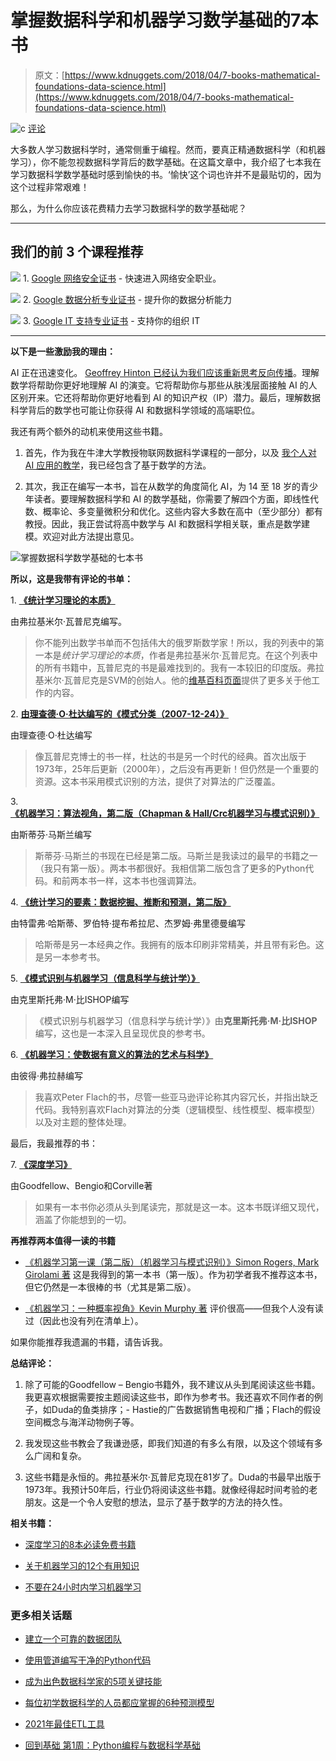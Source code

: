 # 掌握数据科学和机器学习数学基础的7本书

> 原文：[https://www.kdnuggets.com/2018/04/7-books-mathematical-foundations-data-science.html](https://www.kdnuggets.com/2018/04/7-books-mathematical-foundations-data-science.html)

![c](../Images/3d9c022da2d331bb56691a9617b91b90.png) [评论](#comments)

大多数人学习数据科学时，通常侧重于编程。然而，要真正精通数据科学（和机器学习），你不能忽视数据科学背后的数学基础。在这篇文章中，我介绍了七本我在学习数据科学数学基础时感到愉快的书。‘愉快’这个词也许并不是最贴切的，因为这个过程非常艰难！

那么，为什么你应该花费精力去学习数据科学的数学基础呢？

* * *

## 我们的前 3 个课程推荐

![](../Images/0244c01ba9267c002ef39d4907e0b8fb.png) 1\. [Google 网络安全证书](https://www.kdnuggets.com/google-cybersecurity) - 快速进入网络安全职业。

![](../Images/e225c49c3c91745821c8c0368bf04711.png) 2\. [Google 数据分析专业证书](https://www.kdnuggets.com/google-data-analytics) - 提升你的数据分析能力

![](../Images/0244c01ba9267c002ef39d4907e0b8fb.png) 3\. [Google IT 支持专业证书](https://www.kdnuggets.com/google-itsupport) - 支持你的组织 IT

* * *

**以下是一些激励我的理由：**

AI 正在迅速变化。 [Geoffrey Hinton 已经认为我们应该重新思考反向传播](https://www.quora.com/Why-is-Geoffrey-Hinton-suspicious-of-backpropagation-and-wants-AI-to-start-over)。理解数学将帮助你更好地理解 AI 的演变。它将帮助你与那些从肤浅层面接触 AI 的人区别开来。它还将帮助你更好地看到 AI 的知识产权（IP）潜力。最后，理解数据科学背后的数学也可能让你获得 AI 和数据科学领域的高端职位。

我还有两个额外的动机来使用这些书籍。

1.  首先，作为我在牛津大学教授物联网数据科学课程的一部分，以及 [我个人对 AI 应用的教学](http://www.opengardensblog.futuretext.com/archives/2018/03/ai-deep-learning-applications-course-limited-spaces.html)，我已经包含了基于数学的方法。

1.  其次，我正在编写一本书，旨在从数学的角度简化 AI，为 14 至 18 岁的青少年读者。要理解数据科学和 AI 的数学基础，你需要了解四个方面，即线性代数、概率论、多变量微积分和优化。这些内容大多数在高中（至少部分）都有教授。因此，我正尝试将高中数学与 AI 和数据科学相关联，重点是数学建模。欢迎对此方法提出意见。

![掌握数据科学数学基础的七本书](../Images/77f736c2dbac37867900640af8960ddd.png)

**所以，这是我带有评论的书单：**

1\. **[《统计学习理论的本质》](https://www.amazon.com/Nature-Statistical-Learning-Theory/dp/8132202597/ref=redir_mobile_desktop?_encoding=UTF8&dpID=11poThT9XmL&dpPl=1&keywords=vapnik&pi=AC_SX118_SY170_QL70&qid=1522414077&ref=plSrch&ref_=mp_s_a_1_1&sr=8-1)**

由弗拉基米尔·瓦普尼克编写。

> 你不能列出数学书单而不包括伟大的俄罗斯数学家！所以，我的列表中的第一本是*统计学习理论的本质*，作者是弗拉基米尔·瓦普尼克。在这个列表中的所有书籍中，瓦普尼克的书是最难找到的。我有一本较旧的印度版。弗拉基米尔·瓦普尼克是SVM的创始人。他的[维基百科页面](https://en.wikipedia.org/wiki/Vladimir_Vapnik)提供了更多关于他工作的内容。

2\. **[由理查德·O·杜达编写的《模式分类（2007-12-24）》](https://www.amazon.co.uk/dp/B01N9M71LT/ref=cm_sw_r_em_apa_WdJVAb3037FVR)**

由理查德·O·杜达编写

> 像瓦普尼克博士的书一样，杜达的书是另一个时代的经典。首次出版于1973年，25年后更新（2000年），之后没有再更新！但仍然是一个重要的资源。这本书采用模式识别的方法，提供了对算法的广泛覆盖。

3\. **[《机器学习：算法视角，第二版（Chapman & Hall/Crc机器学习与模式识别）》](https://www.amazon.co.uk/Machine-Learning-Algorithmic-Perspective-Recognition/dp/1466583282/ref=sr_1_1?ie=UTF8&qid=1522398255&sr=8-1&keywords=marsland+machine+learning&dpID=51JVZWc%252BctL&preST=_SY291_BO1,204,203,200_QL40_&dpSrc=srch)**

由斯蒂芬·马斯兰编写

> 斯蒂芬·马斯兰的书现在已经是第二版。马斯兰是我读过的最早的书籍之一（我只有第一版）。两本书都很好。我相信第二版包含了更多的Python代码。和前两本书一样，这本书也强调算法。

4\. **[《统计学习的要素：数据挖掘、推断和预测，第二版》](https://www.amazon.co.uk/dp/0387848576/ref=cm_sw_r_em_apa_o-aWAbXMMFM4Z)**

由特雷弗·哈斯蒂、罗伯特·提布希拉尼、杰罗姆·弗里德曼编写

> 哈斯蒂是另一本经典之作。我拥有的版本印刷非常精美，并且带有彩色。这是另一本参考书。

5\. **[《模式识别与机器学习（信息科学与统计学）》](https://www.amazon.co.uk/Pattern-Recognition-Learning-Information-Statistics/dp/0387310738/ref=sr_1_1?ie=UTF8&qid=1522510002&sr=8-1&keywords=bishop&dpID=61FKyOeM7KL&preST=_SY344_BO1,204,203,200_QL70_&dpSrc=srch)**

由克里斯托弗·M·比ISHOP编写

> 《模式识别与机器学习（信息科学与统计学）》由**克里斯托弗·M·比ISHOP**编写，这也是一本深入且呈现优良的参考书。

6\. **[《机器学习：使数据有意义的算法的艺术与科学》](https://www.amazon.co.uk/Machine-Learning-Science-Algorithms-Sense/dp/1107422221/ref=sr_1_1?ie=UTF8&qid=1522570580&sr=8-1&keywords=machine+learning+peter+flach)**

由彼得·弗拉赫编写

> 我喜欢Peter Flach的书，尽管一些亚马逊评论称其内容冗长，并指出缺乏代码。我特别喜欢Flach对算法的分类（逻辑模型、线性模型、概率模型）以及对主题的整体处理。

最后，我最推荐的书：

7\. **[《深度学习》](https://www.amazon.co.uk/Deep-Learning-Adaptive-Computation-Machine/dp/0262035618/ref=sr_1_1?ie=UTF8&qid=1523226978&sr=8-1&keywords=bengio+deep+learning)**

由Goodfellow、Bengio和Corville著

> 如果有一本书你必须从头到尾读完，那就是这一本。这本书既详细又现代，涵盖了你能想到的一切。

**再推荐两本值得一读的书籍**

+   [《机器学习第一课（第二版）（机器学习与模式识别）》Simon Rogers, Mark Girolami 著](https://www.amazon.co.uk/Course-Machine-Learning-Pattern-Recognition/dp/1498738486/ref=sr_1_1?s=books&ie=UTF8&qid=1522571642&sr=1-1&keywords=first+course+in+machine+learning&dpID=51DErx%252B11qL&preST=_SY291_BO1,204,203,200_QL40_&dpSrc=srch) 这是我得到的第一本书（第一版）。作为初学者我不推荐这本书，但它仍然是一本很棒的书（尤其是第二版）。

+   [《机器学习：一种概率视角》Kevin Murphy 著](https://www.amazon.co.uk/Machine-Learning-Probabilistic-Perspective-Computation/dp/0262018020/ref=pd_sim_14_1?_encoding=UTF8&psc=1&refRID=HGHRTE5MSRMZNVGZTSR4) 评价很高——但我个人没有读过（因此也没有列在清单上）。

如果你能推荐我遗漏的书籍，请告诉我。

**总结评论：**

1.  除了可能的Goodfellow – Bengio书籍外，我不建议从头到尾阅读这些书籍。我更喜欢根据需要按主题阅读这些书，即作为参考书。我还喜欢不同作者的例子，如Duda的鱼类排序；- Hastie的广告数据销售电视和广播；Flach的假设空间概念与海洋动物例子等。

1.  我发现这些书教会了我谦逊感，即我们知道的有多么有限，以及这个领域有多么广阔和复杂。

1.  这些书籍是永恒的。弗拉基米尔·瓦普尼克现在81岁了。Duda的书最早出版于1973年。我预计50年后，行业仍将阅读这些书籍。就像经得起时间考验的老朋友。这是一个令人安慰的想法，显示了基于数学的方法的持久性。

**相关书籍：**

+   [深度学习的8本必读免费书籍](https://www.kdnuggets.com/2018/04/top-free-books-deep-learning.html)

+   [关于机器学习的12个有用知识](https://www.kdnuggets.com/2018/04/12-useful-things-know-about-machine-learning.html)

+   [不要在24小时内学习机器学习](https://www.kdnuggets.com/2018/04/dont-learn-machine-learning-24-hours.html)

### 更多相关话题

+   [建立一个可靠的数据团队](https://www.kdnuggets.com/2021/12/build-solid-data-team.html)

+   [使用管道编写干净的Python代码](https://www.kdnuggets.com/2021/12/write-clean-python-code-pipes.html)

+   [成为出色数据科学家的5项关键技能](https://www.kdnuggets.com/2021/12/5-key-skills-needed-become-great-data-scientist.html)

+   [每位初学数据科学的人员都应掌握的6种预测模型](https://www.kdnuggets.com/2021/12/6-predictive-models-every-beginner-data-scientist-master.html)

+   [2021年最佳ETL工具](https://www.kdnuggets.com/2021/12/mozart-best-etl-tools-2021.html)

+   [回到基础 第1周：Python编程与数据科学基础](https://www.kdnuggets.com/back-to-basics-week-1-python-programming-data-science-foundations)
